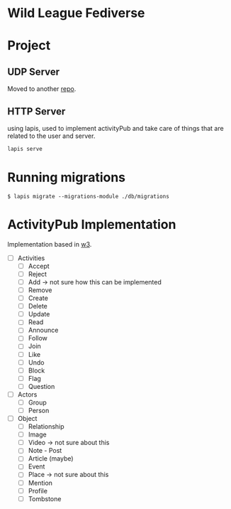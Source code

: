 # Wild League Fediverse

# Project

## UDP Server
Moved to another [repo](https://github.com/Wild-League/udp-server).

## HTTP Server
using lapis, used to implement activityPub and take care of things that are related to the user and server.

```bash
lapis serve
```

# Running migrations
`$ lapis migrate --migrations-module ./db/migrations`

# ActivityPub Implementation
Implementation based in [w3](https://www.w3.org/TR/activitystreams-vocabulary/).

- [ ] Activities
  - [ ] Accept
  - [ ] Reject
  - [ ] Add -> not sure how this can be implemented
  - [ ] Remove
  - [ ] Create
  - [ ] Delete
  - [ ] Update
  - [ ] Read
  - [ ] Announce
  - [ ] Follow
  - [ ] Join
  - [ ] Like
  - [ ] Undo
  - [ ] Block
  - [ ] Flag
  - [ ] Question
- [ ] Actors
  - [ ] Group
  - [ ] Person
- [ ] Object
  - [ ] Relationship
  - [ ] Image
  - [ ] Video -> not sure about this
  - [ ] Note - Post
  - [ ] Article (maybe)
  - [ ] Event
  - [ ] Place -> not sure about this
  - [ ] Mention
  - [ ] Profile
  - [ ] Tombstone
